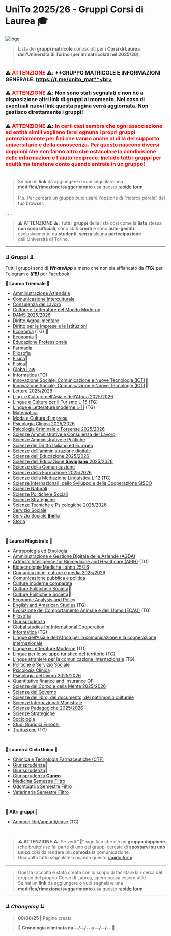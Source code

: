 # UniTo 2025/26 - Gruppi Corsi di Laurea 🎓

![logo](https://imgur.com/0j40uci.jpg)


> Lista dei **gruppi matricole** conosciuti per i **Corsi di Laurea dell'Università di Torino** (**per immatricolati nel 2025/26**).<br><br>

### ⚠️ **<span style="color:red">ATTENZIONE</span>** ⚠️:  **GRUPPO MATRICOLE E INFORMAZIONI GENERALE: https://t.me/unito_mat**<br>

### ⚠️ **<span style="color:red">ATTENZIONE</span>** ⚠️:  **Non sono stati segnalati e non ho a disposizione altri link di gruppi al momento.** Nel caso di **eventuali nuovi link** questa pagina verrà **aggiornata**. **Non gestisco direttamente i gruppi!**<br>

### ⚠️ **<span style="color:red">ATTENZIONE</span>** ⚠️:  **<span style="color:red">In certi casi sembra che ogni associazione ed entità simili vogliano farsi ognuna i propri gruppi potenzialmente per fini che vanno anche al di là del supporto universitario e della conoscenza. Per questo nascono diversi doppioni che non fanno altro che ostacolare la condivisione delle informazioni e l'aiuto reciproco. Includo tutti i gruppi per equità ma tenetene conto quando entrate in un gruppo!</span>**<br><br>

> Se hai un **link** da aggiungere o vuoi segnalare una **modifica/rimozione/suggerimento** usa questo [rapido form](https://rebrand.ly/form-gruppi-unito)<br><br>
>P.s. Per cercare un gruppo puoi usare l'opzione di "ricerca parole" del tuo browser.

. . .

>⚠️ **ATTENZIONE** ⚠️: Tutti i **gruppi** della lista così come la **lista** stessa **non sono ufficiali**, sono stati **creati** e sono **auto-gestiti** esclusivamente da **studenti**, **senza** alcuna **partecipazione** dell'Università di Torino.

***

### ⇊ Gruppi ⇊

Tutti i gruppi sono di _**WhatsApp**_ a meno che non sia affiancato da _**(TG)**_ per Telegram o _**(FB)**_ per Facebook.

**🔷 Laurea Triennale 🔷**

- [Amministrazione Aziendale](https://chat.whatsapp.com/GgZOxFhCyEv9sNNBTjDy9e?mode=ac_t)
- [Comunicazione Interculturale](https://chat.whatsapp.com/FR9swW58jXV53R5NTTDO6F?mode=ac_t)
- [Consulenza del Lavoro](https://chat.whatsapp.com/I76Ei7hVHdKGGeb2SJpunA?mode=ac_t)
- [Culture e Letterature del Mondo Moderno](https://chat.whatsapp.com/CvTX43oHkxS8uOLIcZtWk0)
- [DAMS 2025/2026](https://chat.whatsapp.com/HMFPey9d1j4BNEUOI1jvDu?mode=ac_t)
- [Diritto Agroalimentare](https://chat.whatsapp.com/LwTyhxqDyfu709Cxw8aCXA?mode=ac_t)
- [Diritto per le Imprese e le Istituzioni](https://chat.whatsapp.com/DOPJhHF7Tn1CEDyweqMG9e?mode=ac_t)
- [Economia](https://t.me/+RRSXnZZnNeFjNWJk) (TG) 🔴
- [Economia](https://chat.whatsapp.com/BVQDas86pCQ00f0uYUstyA?mode=ems_share_t) 🔴
- [Educazione Professionale](https://chat.whatsapp.com/KfjCoXyHS18F3tkpm55liI?mode=ac_t)
- [Farmacia](https://chat.whatsapp.com/KNoi5d43jbJ5Wk3diKS29F?mode=ems_copy_t)
- [Filosofia](https://chat.whatsapp.com/Btc36Q5kBKo1eb5zKFhUFQ?mode=ac_t)
- [Fisica](https://chat.whatsapp.com/FgaYqwxeqgF1SXazlDDq7W?mode=ac_t)🔴
- [Fisica](https://chat.whatsapp.com/EN7qhN9KJtaI2oPdIObkiY?mode=ac_t)🔴
- [Globa Law](https://chat.whatsapp.com/HZfHcmpjZvp2hrdeGz8NU8?mode=ac_t)
- [Informatica](https://t.me/+Ox2fUmU2Un4xYTM0) (TG)
- [Innovazione Sociale, Comunicazione e Nuove Tecnologie (ICT)](https://chat.whatsapp.com/IrlZwaJmSQpBtF4Dte6vaM)🔴
- [Innovazione Sociale, Comunicazione e Nuove Tecnologie (ICT)](https://chat.whatsapp.com/GGrLvdqZQNeD9XNyf7XhYO?mode=ac_t)🔴
- [Lettere 2025/2026](https://chat.whatsapp.com/CFKVJ5ZU3VY9ZtriysbldC?mode=ac_t)
- [Ling. e Culture dell'Asia e dell'Africa 2025/2026](https://chat.whatsapp.com/DZtunDcks1L3j5M7rSDjbz?mode=ac_t)
- [Lingue e Culture per il Turismo L-15](https://t.me/+dj2LGe4ud6VjMTM0) (TG)
- [Lingue e Letterature moderne L-11](https://t.me/+TFXPEX3bf0cxYTlk) (TG)
- [Matematica](https://chat.whatsapp.com/KNoi5d43jbJ5Wk3diKS29F?mode=ac_t)
- [Moda e Cultura d'Impresa](https://chat.whatsapp.com/CHvNDksI6Vk4c9hu3PcNdd)
- [Psicologia Clinica 2025/2026](https://chat.whatsapp.com/KwjW3kA7JUBD9vQw8f5OGi?mode=ac_t)
- [Psicologia Criminale e Forsense 2025/2026](https://chat.whatsapp.com/EtEfAbzCwDNG0HUYWnE4Hu?mode=ac_t)
- [Scienze Amministrative e Consulenza del Lavoro](https://chat.whatsapp.com/HV7xQBBEepA9qqsCxz7q3D?mode=ac_t)
- [Scienze Amministrative e Politiche](https://chat.whatsapp.com/G2BiFw5WdKy9WA6eMigK0R?mode=ac_t)
- [Scienze del Diritto Italiano ed Europeo](https://chat.whatsapp.com/En2KKe5COCSICddhqPxLAp?mode=ac_t)
- [Scienze dell'amministrazione digitale](https://chat.whatsapp.com/J7s1XC1cFlJ6RGX1EVh4Fj?mode=ac_t)
- [Scienze dell'Educazione 2025/2026](https://chat.whatsapp.com/KrNy12ktRLv2uFWS451ysd?mode=ac_t)
- [Scienze dell'Educazione **Savigliano** 2025/2026](https://chat.whatsapp.com/CQK6pZ4LzBwIssRcF4Nr5G?mode=ac_t)
- [Scienze della Comunicazione](https://chat.whatsapp.com/EG7OxlDF15r5dmDrw8adfX?mode=ac_t)
- [Scienze della Formazione 2025/2026](https://chat.whatsapp.com/EZWhh1qX7NMJkle8q77CtS?mode=ac_t)
- [Scienze della Mediazione Linguistica L-12](https://t.me/+L3wZ2BFYSCViZmVk) (TG)
- [Scienze Internazionali, dello Sviluppo e della Cooperazione SISCO](https://chat.whatsapp.com/H95UVuxdoMBCVbKXUoRocn?mode=ac_t)
- [Scienze Naturali](https://chat.whatsapp.com/JAOJ7dgoGdTKqauurJr1VQ?mode=ems_share_c)
- [Scienze Politiche e Sociali](https://chat.whatsapp.com/K2V8RyyLPa97kQer3tS1mB?mode=ac_t)
- [Scienze Strategiche](https://chat.whatsapp.com/JEmFIFqc2zo96Khe0mqSJe?mode=ac_)
- [Scienze Tecniche e Psicologiche 2025/2026](https://chat.whatsapp.com/IheLmkHgSdsHS5yeZai4n0?mode=ac_t)
- [Servizio Sociale](https://chat.whatsapp.com/K2V8RyyLPa97kQer3tS1mB?mode=ac_t)
- [Servizio Sociale **Biella**](https://chat.whatsapp.com/BATeCt4c9Dm0ZbpLapYZ9U?mode=ac_t)
- [Storia](https://chat.whatsapp.com/H8DWXtSxxyg7qZfyBJm90K?mode=ac_t)


<br>

**🔶 Laurea Magistrale 🔶**

- [Antropologia ed Etnologia](https://chat.whatsapp.com/GnmhjTA6aBJKDoZ7xvWTFq?mode=ac_t)
- [Amministrazione e Gestione Digitale delle Aziende (AGDA)](https://chat.whatsapp.com/IdLOXFckVg25b8LKCRQQPz)
- [Artificial Intelligence for Biomedicine and Healthcare (AIBH)](https://t.me/aibh_unito) (TG)
- [Biotecnologie Mediche I anno 25/26](https://chat.whatsapp.com/EsH3X5WsicGBxq98yWa2aB?mode=ems_wa_c)
- [Comunicazione, culture e media 2025/2026](https://chat.whatsapp.com/LTtFw5e5rtt3gGgtbkl6yk?mode=ac_t)
- [Comunicazione pubblica e politica](https://chat.whatsapp.com/Lmiig0sbE3BL0N5kPm9wYn?mode=ac_t)
- [Culture moderne comparate](https://chat.whatsapp.com/KTIT1a4hNwq7xwzf3JnF0z?mode=ac_t)
- [Culture Politiche e Società](https://chat.whatsapp.com/EtpMcYmlwy5EZRZrvJEmQr)🔴
- [Culture Politiche e Società](https://chat.whatsapp.com/EGxSTqKoiPt49dpc2nwC8w?mode=ac_t)🔴
- [Economic Analysis and Policy](https://chat.whatsapp.com/Ds4bAjtfn0L8CQUcHr7lXZ?mode=ac_t)
- [English and American Studies](https://t.me/+Taf8W3V3m8E3Njk0) (TG)
- [Evoluzione del Comportamento Animale e dell'Uomo (ECAU)](https://t.me/+3_22ESv1HutlMWE0) (TG)
- [Filosofia](https://chat.whatsapp.com/Ky1mJWr4Vzs9sOwtce5tsk?mode=ac_t)
- [Giurisprudenza](https://chat.whatsapp.com/DHkFSr6KUMnEkzwvdRQMIC?mode=ac_t)
- [Global studies for International Cooperation](https://chat.whatsapp.com/BeMVIufVV9624BozqkRNIm?mode=ac_t)
- [Informatica](https://t.me/joinchat/BbqyERQcACYhQFEO1iJD2g) (TG)
- [Lingue dell’Asia e dell’Africa per la comunicazione e la cooperazione internazionale](https://chat.whatsapp.com/BBL6Mc9IXj31V9Sqtlsn1R?mode=ems_copy_c)
- [Lingue e Letterature Moderne](https://t.me/+jG9IxuXyzDFkODNk) (TG)
- [Lingue per lo sviluppo turistico del territorio](https://t.me/+a7hp_6ZXYDdkZTU0) (TG)
- [Lingue straniere per la comunicazione internazionale](https://t.me/+r6b7l-jnKidlZjM8) (TG)
- [Politiche e Servizio Sociale](https://chat.whatsapp.com/LSPM7ZESvLA21VKXXpKmcg?mode=ac_t)
- [Psicologia Clinica](https://chat.whatsapp.com/HRxPkY8UI2FA5wtvChflxr)
- [Psicologia del lavoro 2025/2026](https://chat.whatsapp.com/FWhrNpzeXvFGa4UJOn2kTE?mode=ac_t)
- [Quantitative finance and insurance QFI](https://chat.whatsapp.com/Imh6cP6ThJY0Y7FG4XTvZk?mode=ac_t)
- [Scienze del Corpo e della Mente 2025/2026](https://chat.whatsapp.com/KMLV0bRFv03Fc6bowT7ihs?mode=ac_t)
- [Scienze del Governo](https://chat.whatsapp.com/K2V8RyyLPa97kQer3tS1mB?mode=ac_t)
- [Scienze del libro, del documento, del patrimonio culturale](https://chat.whatsapp.com/Exgl49Os7nOKFVPgPzkcJt?mode=ac_t)
- [Scienze Internazionali Magistrale](https://chat.whatsapp.com/K2V8RyyLPa97kQer3tS1mB?mode=ac_t)
- [Scienze Pedagogiche 2025/2026](https://chat.whatsapp.com/FhlDFSDWd28EV0M0ts5T90?mode=ac_t)
- [Scienze Strategiche](https://chat.whatsapp.com/FvjYXXoyb1h0XJy1rLjJLb?mode=ac_t)
- [Sociologia](https://chat.whatsapp.com/KZkTt7KX4Xb7jK8iK6BNk2?mode=ac_t)
- [Studi Giuridici Europei](https://chat.whatsapp.com/Bs8N3ylKFOqK4UkBOVSQM0?mode=ac_t)
- [Traduzione](https://t.me/+cuO-ZYFpXok3ODhk) (TG)

<br>

**🔷 Laurea a Ciclo Unico 🔷**
- [Chimica e Tecnologia Farmaceutiche (CTF)](https://chat.whatsapp.com/BP609sv7ZS235ArGiV8xAk?mode=ems_copy_c)
- [Giurisprudenza](https://chat.whatsapp.com/DHkFSr6KUMnEkzwvdRQMIC?mode=ac_t)🔴
- [Giurisprudenza](https://chat.whatsapp.com/EOistDMuPz8BmkOgghBp5q?mode=ac_t)🔴
- [Giurisprudenza **Cuneo**](https://chat.whatsapp.com/BXOHFJM6wF73mjJ5NbsOYQ?mode=ac_t)
- [Medicina Semestre Filtro](https://t.me/+AN5Ro9QlSgU4OGZk?fbclid=PAdGRjcAMk7hxleHRuA2FlbQIxMQABpzJX2t64Ts-MmlLqhjtNge8jEY7xxCWkE1R2_wAju55o8kIuiZAjyr_sf0Ak_aem_zFATpWCUGbYzGl5FHOd7Aw)
- [Odontoiatria Semestre Filtro](https://t.me/+AN5Ro9QlSgU4OGZk?fbclid=PAdGRjcAMk7hxleHRuA2FlbQIxMQABpzJX2t64Ts-MmlLqhjtNge8jEY7xxCWkE1R2_wAju55o8kIuiZAjyr_sf0Ak_aem_zFATpWCUGbYzGl5FHOd7Aw)
- [Veterinaria Semestre Filtro](https://t.me/+AN5Ro9QlSgU4OGZk?fbclid=PAdGRjcAMk7hxleHRuA2FlbQIxMQABpzJX2t64Ts-MmlLqhjtNge8jEY7xxCWkE1R2_wAju55o8kIuiZAjyr_sf0Ak_aem_zFATpWCUGbYzGl5FHOd7Aw)


<br>

**🔶 Altri gruppi 🔶**

- [Annunci libri/appunti/case](https://t.me/annunci_unito) (TG)

<br>

>**⚠️ ATTENZIONE ⚠️**: Se vedi "🔴" significa che c'è un **gruppo doppione** (che brutto!) se fai parte di uno dei gruppi cercate di **spostarvi su uno unico** così da rendere più **comoda** la comunicazione.<br>
>Una volta fatto segnalatelo usando questo [rapido form](https://rebrand.ly/form-gruppi-unito)

***

>Questa raccolta è stata creata con lo scopo di facilitare la ricerca del gruppo del proprio Corso di Laurea, spero possa essere utile.<br>
>Se hai un **link** da aggiungere o vuoi segnalare una **modifica/rimozione/suggerimento** usa questo [rapido form](https://rebrand.ly/form-gruppi-unito)

***

### ⇊ *Changelog* ⇊

>**09/08/25 |** Pagina creata<br>

>**🔺 Cronologia eliminata da --/--/-- a  --/--/-- 🔺**<br>


<!-- 
CRONOLOGIA VECCHIA



-->

